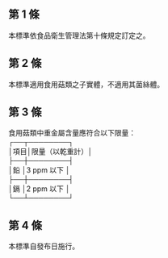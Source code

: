 第 1 條
-------
本標準依食品衛生管理法第十條規定訂定之。

第 2 條
-------
本標準適用食用菇類之子實體，不適用其菌絲體。

第 3 條
-------
食用菇類中重金屬含量應符合以下限量：  
┌──┬────────┐  
│項目│限量（以乾重計）│  
├──┼────────┤  
│鉛  │3 ppm 以下      │  
├──┼────────┤  
│鎘  │2 ppm 以下      │  
└──┴────────┘

第 4 條
-------
本標準自發布日施行。

